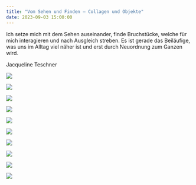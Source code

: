 ```yaml
---
title: "Vom Sehen und Finden – Collagen und Objekte"
date: 2023-09-03 15:00:00
---
```


Ich setze mich mit dem Sehen auseinander, finde Bruchstücke, welche für mich interagieren und nach Ausgleich streben. Es ist gerade das Beiläufige, was uns im Alltag viel näher ist und erst durch Neuordnung zum Ganzen wird.

Jacqueline Teschner

![](/img/2023-09-03-vom-sehen-und-finden/01.jpg)

![](/img/2023-09-03-vom-sehen-und-finden/02.jpg)

![](/img/2023-09-03-vom-sehen-und-finden/03.jpg)

![](/img/2023-09-03-vom-sehen-und-finden/04.jpg)

![](/img/2023-09-03-vom-sehen-und-finden/05.jpg)

![](/img/2023-09-03-vom-sehen-und-finden/06.jpg)

![](/img/2023-09-03-vom-sehen-und-finden/07.jpg)

![](/img/2023-09-03-vom-sehen-und-finden/08.jpg)

![](/img/2023-09-03-vom-sehen-und-finden/09.jpg)

![](/img/2023-09-03-vom-sehen-und-finden/10.jpg)
